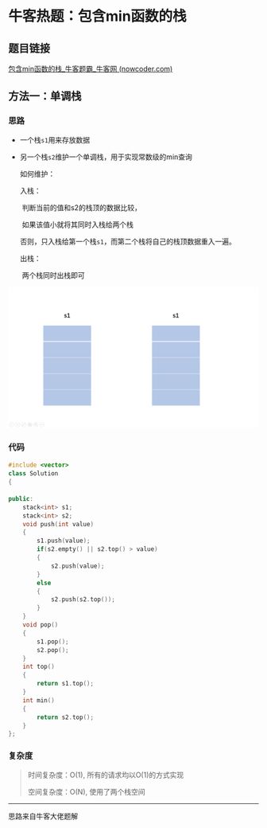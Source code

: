 # 牛客热题：包含min函数的栈

## 题目链接

[包含min函数的栈_牛客题霸_牛客网 (nowcoder.com)](https://www.nowcoder.com/practice/4c776177d2c04c2494f2555c9fcc1e49?tpId=295&tqId=23268&ru=/exam/oj&qru=/ta/format-top101/question-ranking&sourceUrl=%2Fexam%2Foj)

## 方法一：单调栈

### 思路

- 一个栈`s1`用来存放数据

- 另一个栈`s2`维护一个单调栈，用于实现常数级的min查询

  如何维护：

  入栈：

  ​	    判断当前的值和s2的栈顶的数据比较，

  ​		如果该值小就将其同时入栈给两个栈

  ​		否则，只入栈给第一个栈`s1`，而第二个栈将自己的栈顶数据重入一遍。

  出栈：

  ​		两个栈同时出栈即可

![](assets/BF24FE790ACB10342DE5628AEC3283ED.gif)

### 代码

```cpp
#include <vector>
class Solution 
{

public:
    stack<int> s1;
    stack<int> s2;
    void push(int value) 
    {
        s1.push(value);
        if(s2.empty() || s2.top() > value)
        {
            s2.push(value);
        }
        else 
        {
            s2.push(s2.top());
        }
    }
    void pop() 
    {
        s1.pop();
        s2.pop();
    }
    int top() 
    {
        return s1.top();
    }
    int min() 
    {
        return s2.top();
    }
};
```

### 复杂度

> 时间复杂度：O(1), 所有的请求均以O(1)的方式实现
>
> 空间复杂度：O(N), 使用了两个栈空间

---

思路来自牛客大佬题解